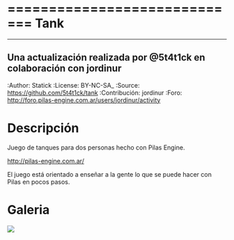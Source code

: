 =============================
Tank
=============================

-------------------------------------------
Una actualización realizada por @5t4t1ck en colaboración con jordinur
-------------------------------------------

:Author: Statick
:License: BY-NC-SA_
:Source: https://github.com/5t4t1ck/tank
:Contribución: jordinur
:Foro: http://foro.pilas-engine.com.ar/users/jordinur/activity

Descripción
===========

Juego de tanques para dos personas hecho con Pilas Engine.

http://pilas-engine.com.ar/

El juego está orientado a enseñar a la gente lo que se puede hacer con Pilas
en pocos pasos.

Galeria
=======

![](https://raw.github.com/quiqueporta/tank/master/picture.png)
